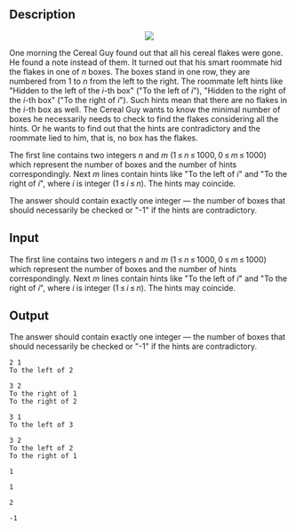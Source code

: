 ## Description

<div><center> <img class="tex-graphics" src="file://NtURXGgm.png" style="max-width: 100.0%;max-height: 100.0%;"> </center><p>One morning the Cereal Guy found out that all his cereal flakes were gone. He found a note instead of them. It turned out that his smart roommate hid the flakes in one of <span class="tex-span"><i>n</i></span> boxes. The boxes stand in one row, they are numbered from <span class="tex-span">1</span> to <span class="tex-span"><i>n</i></span> from the left to the right. The roommate left hints like "Hidden to the left of the <span class="tex-span"><i>i</i></span>-th box" ("<span class="tex-font-style-tt">To the left of <span class="tex-span"><i>i</i></span></span>"), "Hidden to the right of the <span class="tex-span"><i>i</i></span>-th box" ("<span class="tex-font-style-tt">To the right of <span class="tex-span"><i>i</i></span></span>"). Such hints mean that there are no flakes in the <span class="tex-span"><i>i</i></span>-th box as well. The Cereal Guy wants to know the minimal number of boxes he necessarily needs to check to find the flakes considering all the hints. Or he wants to find out that the hints are contradictory and the roommate lied to him, that is, no box has the flakes.</p></div><div class="input-specification"><p>The first line contains two integers <span class="tex-span"><i>n</i></span> and <span class="tex-span"><i>m</i></span> (<span class="tex-span">1 ≤ <i>n</i> ≤ 1000, 0 ≤ <i>m</i> ≤ 1000</span>) which represent the number of boxes and the number of hints correspondingly. Next <span class="tex-span"><i>m</i></span> lines contain hints like "<span class="tex-font-style-tt">To the left of <span class="tex-span"><i>i</i></span></span>" and "<span class="tex-font-style-tt">To the right of <span class="tex-span"><i>i</i></span></span>", where <span class="tex-span"><i>i</i></span> is integer (<span class="tex-span">1 ≤ <i>i</i> ≤ <i>n</i></span>). The hints may coincide.</p></div><div class="output-specification"><p>The answer should contain exactly one integer — the number of boxes that should necessarily be checked or "<span class="tex-font-style-tt">-1</span>" if the hints are contradictory.</p></div>

## Input

<p>The first line contains two integers <span class="tex-span"><i>n</i></span> and <span class="tex-span"><i>m</i></span> (<span class="tex-span">1 ≤ <i>n</i> ≤ 1000, 0 ≤ <i>m</i> ≤ 1000</span>) which represent the number of boxes and the number of hints correspondingly. Next <span class="tex-span"><i>m</i></span> lines contain hints like "<span class="tex-font-style-tt">To the left of <span class="tex-span"><i>i</i></span></span>" and "<span class="tex-font-style-tt">To the right of <span class="tex-span"><i>i</i></span></span>", where <span class="tex-span"><i>i</i></span> is integer (<span class="tex-span">1 ≤ <i>i</i> ≤ <i>n</i></span>). The hints may coincide.</p>

## Output

<p>The answer should contain exactly one integer — the number of boxes that should necessarily be checked or "<span class="tex-font-style-tt">-1</span>" if the hints are contradictory.</p>





```input1
2 1
To the left of 2

```




```input2
3 2
To the right of 1
To the right of 2

```




```input3
3 1
To the left of 3

```




```input4
3 2
To the left of 2
To the right of 1

```




```output1
1

```




```output2
1

```




```output3
2

```




```output4
-1

```


